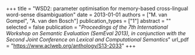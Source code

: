 +++
title = "WSD2: parameter optimisation for memory-based cross-lingual word-sense disambiguation"
date = 2013-01-01
authors = ["M. van Gompel", "A. van den Bosch"]
publication_types = ["1"]
abstract = ""
selected = false
publication = "*Proceedings of the 7th International Workshop on Semantic Evaluation (SemEval 2013), in conjunction with the Second Joint Conference on Lexical and Computational Semantics*"
url_pdf = "https://www.aclweb.org/anthology/S13-2033"
+++

